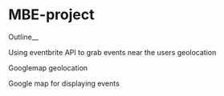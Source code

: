 # MBE-project
Outline__

Using eventbrite API to grab events near the users geolocation

Googlemap geolocation

Google map for displaying events

